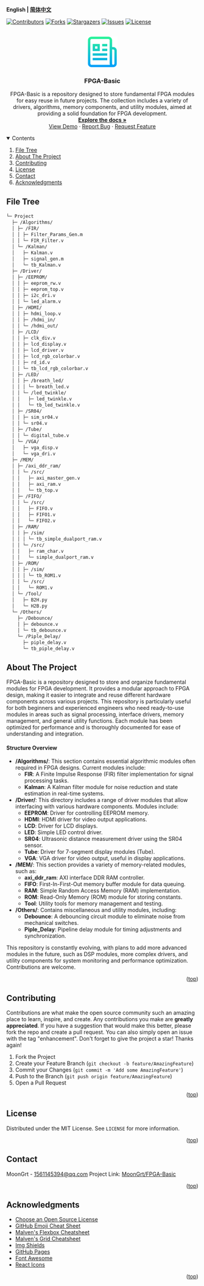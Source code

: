 **English | [简体中文](README_cn.md)**
<div id="top"></div>

[![Contributors][contributors-shield]][contributors-url]
[![Forks][forks-shield]][forks-url]
[![Stargazers][stars-shield]][stars-url]
[![Issues][issues-shield]][issues-url]
[![License][license-shield]][license-url]


<!-- PROJECT LOGO -->
<br />
<div align="center">
    <a href="https://github.com/MoonGrt/FPGA-Basic">
    <img src="images/logo.png" alt="Logo" width="80" height="80">
    </a>
<h3 align="center">FPGA-Basic</h3>
    <p align="center">
    FPGA-Basic is a repository designed to store fundamental FPGA modules for easy reuse in future projects. The collection includes a variety of drivers, algorithms, memory components, and utility modules, aimed at providing a solid foundation for FPGA development.
    <br />
    <a href="https://github.com/MoonGrt/FPGA-Basic"><strong>Explore the docs »</strong></a>
    <br />
    <a href="https://github.com/MoonGrt/FPGA-Basic">View Demo</a>
    ·
    <a href="https://github.com/MoonGrt/FPGA-Basic/issues">Report Bug</a>
    ·
    <a href="https://github.com/MoonGrt/FPGA-Basic/issues">Request Feature</a>
    </p>
</div>




<!-- CONTENTS -->
<details open>
  <summary>Contents</summary>
  <ol>
    <li><a href="#file-tree">File Tree</a></li>
    <li>
      <a href="#about-the-project">About The Project</a>
      <ul>
      </ul>
    </li>
    <li><a href="#contributing">Contributing</a></li>
    <li><a href="#license">License</a></li>
    <li><a href="#contact">Contact</a></li>
    <li><a href="#acknowledgments">Acknowledgments</a></li>
  </ol>
</details>





<!-- FILE TREE -->
## File Tree

```
└─ Project
  ├─ /Algorithms/
  │ ├─ /FIR/
  │ │ ├─ Filter_Params_Gen.m
  │ │ └─ FIR_Filter.v
  │ └─ /Kalman/
  │   ├─ Kalman.v
  │   ├─ signal_gen.m
  │   └─ tb_Kalman.v
  ├─ /Driver/
  │ ├─ /EEPROM/
  │ │ ├─ eeprom_rw.v
  │ │ ├─ eeprom_top.v
  │ │ ├─ i2c_dri.v
  │ │ └─ led_alarm.v
  │ ├─ /HDMI/
  │ │ ├─ hdmi_loop.v
  │ │ ├─ /hdmi_in/
  │ │ └─ /hdmi_out/
  │ ├─ /LCD/
  │ │ ├─ clk_div.v
  │ │ ├─ lcd_display.v
  │ │ ├─ lcd_driver.v
  │ │ ├─ lcd_rgb_colorbar.v
  │ │ ├─ rd_id.v
  │ │ └─ tb_lcd_rgb_colorbar.v
  │ ├─ /LED/
  │ │ ├─ /breath_led/
  │ │ │ └─ breath_led.v
  │ │ └─ /led_twinkle/
  │ │   ├─ led_twinkle.v
  │ │   └─ tb_led_twinkle.v
  │ ├─ /SR04/
  │ │ ├─ sim_sr04.v
  │ │ └─ sr04.v
  │ ├─ /Tube/
  │ │ └─ digital_tube.v
  │ └─ /VGA/
  │   ├─ vga_disp.v
  │   └─ vga_dri.v
  ├─ /MEM/
  │ ├─ /axi_ddr_ram/
  │ │ └─ /src/
  │ │   ├─ axi_master_gen.v
  │ │   ├─ axi_ram.v
  │ │   └─ tb_top.v
  │ ├─ /FIFO/
  │ │ └─ /src/
  │ │   ├─ FIFO.v
  │ │   ├─ FIFO1.v
  │ │   └─ FIFO2.v
  │ ├─ /RAM/
  │ │ ├─ /sim/
  │ │ │ └─ tb_simple_dualport_ram.v
  │ │ └─ /src/
  │ │   ├─ ram_char.v
  │ │   └─ simple_dualport_ram.v
  │ ├─ /ROM/
  │ │ ├─ /sim/
  │ │ │ └─ tb_ROM1.v
  │ │ └─ /src/
  │ │   └─ ROM1.v
  │ └─ /Tool/
  │   ├─ B2H.py
  │   └─ H2B.py
  └─ /Others/
    ├─ /Debounce/
    │ ├─ debounce.v
    │ └─ tb_debounce.v
    └─ /Piple_Delay/
      ├─ piple_delay.v
      └─ tb_piple_delay.v

```



<!-- ABOUT THE PROJECT -->
## About The Project

<p>
FPGA-Basic is a repository designed to store and organize fundamental modules for FPGA development. It provides a modular approach to FPGA design, making it easier to integrate and reuse different hardware components across various projects. This repository is particularly useful for both beginners and experienced engineers who need ready-to-use modules in areas such as signal processing, interface drivers, memory management, and general utility functions. Each module has been optimized for performance and is thoroughly documented for ease of understanding and integration.
</p>

<h4>Structure Overview</h4>
<ul>
  <li>
    <strong>/Algorithms/</strong>: This section contains essential algorithmic modules often required in FPGA designs. Current modules include:
    <ul>
      <li><strong>FIR</strong>: A Finite Impulse Response (FIR) filter implementation for signal processing tasks.</li>
      <li><strong>Kalman</strong>: A Kalman filter module for noise reduction and state estimation in real-time systems.</li>
    </ul>
  </li>
  <li>
    <strong>/Driver/</strong>: This directory includes a range of driver modules that allow interfacing with various hardware components. Modules include:
    <ul>
      <li><strong>EEPROM</strong>: Driver for controlling EEPROM memory.</li>
      <li><strong>HDMI</strong>: HDMI driver for video output applications.</li>
      <li><strong>LCD</strong>: Driver for LCD displays.</li>
      <li><strong>LED</strong>: Simple LED control driver.</li>
      <li><strong>SR04</strong>: Ultrasonic distance measurement driver using the SR04 sensor.</li>
      <li><strong>Tube</strong>: Driver for 7-segment display modules (Tube).</li>
      <li><strong>VGA</strong>: VGA driver for video output, useful in display applications.</li>
    </ul>
  </li>
  <li>
    <strong>/MEM/</strong>: This section provides a variety of memory-related modules, such as:
    <ul>
      <li><strong>axi_ddr_ram</strong>: AXI interface DDR RAM controller.</li>
      <li><strong>FIFO</strong>: First-In-First-Out memory buffer module for data queuing.</li>
      <li><strong>RAM</strong>: Simple Random Access Memory (RAM) implementation.</li>
      <li><strong>ROM</strong>: Read-Only Memory (ROM) module for storing constants.</li>
      <li><strong>Tool</strong>: Utility tools for memory management and testing.</li>
    </ul>
  </li>
  <li>
    <strong>/Others/</strong>: Contains miscellaneous and utility modules, including:
    <ul>
      <li><strong>Debounce</strong>: A debouncing circuit module to eliminate noise from mechanical switches.</li>
      <li><strong>Piple_Delay</strong>: Pipeline delay module for timing adjustments and synchronization.</li>
    </ul>
  </li>
</ul>

<p>
This repository is constantly evolving, with plans to add more advanced modules in the future, such as DSP modules, more complex drivers, and utility components for system monitoring and performance optimization. Contributions are welcome.
</p>

<p align="right">(<a href="#top">top</a>)</p>


<!-- CONTRIBUTING -->
## Contributing

Contributions are what make the open source community such an amazing place to learn, inspire, and create. Any contributions you make are **greatly appreciated**.
If you have a suggestion that would make this better, please fork the repo and create a pull request. You can also simply open an issue with the tag "enhancement".
Don't forget to give the project a star! Thanks again!
1. Fork the Project
2. Create your Feature Branch (`git checkout -b feature/AmazingFeature`)
3. Commit your Changes (`git commit -m 'Add some AmazingFeature'`)
4. Push to the Branch (`git push origin feature/AmazingFeature`)
5. Open a Pull Request
<p align="right">(<a href="#top">top</a>)</p>



<!-- LICENSE -->
## License

Distributed under the MIT License. See `LICENSE` for more information.
<p align="right">(<a href="#top">top</a>)</p>



<!-- CONTACT -->
## Contact

MoonGrt - 1561145394@qq.com
Project Link: [MoonGrt/FPGA-Basic](https://github.com/MoonGrt/FPGA-Basic)

<p align="right">(<a href="#top">top</a>)</p>



<!-- ACKNOWLEDGMENTS -->
## Acknowledgments

* [Choose an Open Source License](https://choosealicense.com)
* [GitHub Emoji Cheat Sheet](https://www.webpagefx.com/tools/emoji-cheat-sheet)
* [Malven's Flexbox Cheatsheet](https://flexbox.malven.co/)
* [Malven's Grid Cheatsheet](https://grid.malven.co/)
* [Img Shields](https://shields.io)
* [GitHub Pages](https://pages.github.com)
* [Font Awesome](https://fontawesome.com)
* [React Icons](https://react-icons.github.io/react-icons/search)
<p align="right">(<a href="#top">top</a>)</p>




<!-- MARKDOWN LINKS & IMAGES -->
<!-- https://www.markdownguide.org/basic-syntax/#reference-style-links -->
[contributors-shield]: https://img.shields.io/github/contributors/MoonGrt/FPGA-Basic.svg?style=for-the-badge
[contributors-url]: https://github.com/MoonGrt/FPGA-Basic/graphs/contributors
[forks-shield]: https://img.shields.io/github/forks/MoonGrt/FPGA-Basic.svg?style=for-the-badge
[forks-url]: https://github.com/MoonGrt/FPGA-Basic/network/members
[stars-shield]: https://img.shields.io/github/stars/MoonGrt/FPGA-Basic.svg?style=for-the-badge
[stars-url]: https://github.com/MoonGrt/FPGA-Basic/stargazers
[issues-shield]: https://img.shields.io/github/issues/MoonGrt/FPGA-Basic.svg?style=for-the-badge
[issues-url]: https://github.com/MoonGrt/FPGA-Basic/issues
[license-shield]: https://img.shields.io/github/license/MoonGrt/FPGA-Basic.svg?style=for-the-badge
[license-url]: https://github.com/MoonGrt/FPGA-Basic/blob/master/LICENSE

